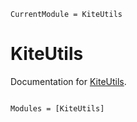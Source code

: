```@meta
CurrentModule = KiteUtils
```

# KiteUtils

Documentation for [KiteUtils](https://github.com/ufechner7/KiteUtils.jl).

```@index
```

```@autodocs
Modules = [KiteUtils]
```
